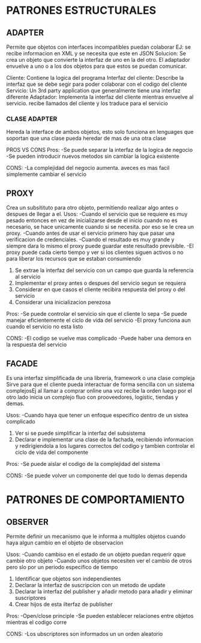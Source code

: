 # PATRONES ESTRUCTURALES

## ADAPTER

Permite que objetos con interfaces incompatibles puedan colaborar
EJ: se recibe informacion en XML y se necesita que este en JSON
Solucion: Se crea un objeto que convierte la interfaz de uno en la del otro.
El adaptador envuelve a uno o a los dos objetos para que estos se puedan comunicar.

Cliente: Contiene la logica del programa
Interfaz del cliente: Describe la interfaz que se debe segir para poder colaborar con el codigo del cliente
Servicio: Un 3rd party application que generalmente tiene una interfaz diferente
Adaptador: Implementa la interfaz del cliente mientras envuelve al servicio. recibe llamados del cliente y los traduce para el servicio

### CLASE ADAPTER

Hereda la interface de ambos objetos, esto solo funciona en lenguages que soportan que una clase pueda heredar de mas de una otra clase

PROS VS CONS
Pros:
-Se puede separar la interfaz de la logica de negocio
-Se pueden introducir nuevos metodos sin cambiar la logica existente

CONS:
-La complejidad del negocio aumenta. aveces es mas facil simplemente cambiar el servicio

## PROXY

Crea un subsitituto para otro objeto, permitiendo realizar algo antes o despues de llegar a el.
Usos:
-Cuando el servicio que se requiere es muy pesado entonces en vez de inicializarse desde el inicio cuando no es necesario, se hace unicamente cuando si se necesita. por eso se le crea un proxy.
-Cuando antes de usar el servicio primero hay que pasar una verificacion de credenciales.
-Cuando el resultado es muy grande y siempre dara lo mismo el proxy puede guardar este resultado previsible.
-El proxy puede cada cierto tiempo y ver si los clientes siguen activos o no para liberar los recursos que se estaban consumiendo

1. Se extrae la interfaz del servicio con un campo que guarda la referencia al servicio
2. Implementar el proxy antes o despues del servicio segun se requiera
3. Considerar en que casos el cliente recibira respuesta del proxy o del servicio
4. Considerar una inicializacion perezosa

Pros:
-Se puede controlar el servicio sin que el cliente lo sepa
-Se puede manejar eficientemente el ciclo de vida del servicio
-El proxy funciona aun cuando el servicio no esta listo

CONS:
-El codigo se vuelve mas complicado
-Puede haber una demora en la respuesta del servicio

## FACADE

Es una interfaz simplificada de una libreria, framework o una clase compleja
Sirve para que el cliente pueda interactuar de forma sencilla con un sistema complejosEj al llamar a comprar online una voz recibe la orden luego por el otro lado inicia un complejo fluo con prooveedores, logistic, tiendas y demas.

Usos:
-Cuando haya que tener un enfoque especifico dentro de un sistea complicado

1. Ver si se puede simplificar la interfaz del subsistema
2. Declarar e implementar una clase de la fachada, recibiendo informacion y redirigiendola a los lugares correctos del codigo y tambien controlar el ciclo de vida del componente

Pros:
-Se puede aislar el codigo de la complejidad del sistema

CONS:
-Se puede volver un componente del que todo lo demas dependa

# PATRONES DE COMPORTAMIENTO

## OBSERVER

Permite definir un mecanismo que le informa a multiples objetos cuando haya algun cambio en el objeto de observacion

Usos:
-Cuando cambiso en el estado de un objeto puedan requerir qque cambie otro objeto
-Cuando unos objetos necesiten ver el cambio de otros pero slo por un periodo especifico de tiempo

1. Identificar que objetos son independientes
2. Declarar la interfaz de suscripcion con un metodo de update
3. Declarar la interfaz del publisher y añadir metodo para añadir y eliminar suscriptores
4. Crear hijos de esta ilterfaz de publisher

Pros:
-Open/close principle
-Se pueden establecer relaciones entre objetos mientras el codigo corre

CONS:
-Los ubscriptores son informados un un orden aleatorio
